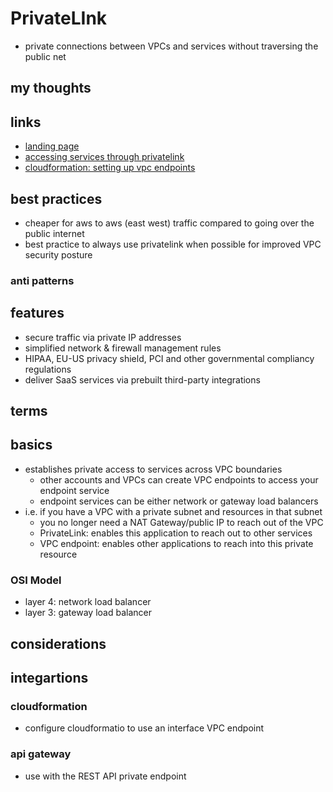 # PrivateLInk

- private connections between VPCs and services without traversing the public net

## my thoughts

## links

- [landing page](https://aws.amazon.com/privatelink/?did=ap_card&trk=ap_card)
- [accessing services through privatelink](https://docs.aws.amazon.com/vpc/latest/userguide/VPC_Introduction.html#what-is-privatelink)
- [cloudformation: setting up vpc endpoints](https://docs.aws.amazon.com/AWSCloudFormation/latest/UserGuide/cfn-vpce-bucketnames.html)

## best practices

- cheaper for aws to aws (east west) traffic compared to going over the public internet
- best practice to always use privatelink when possible for improved VPC security posture

### anti patterns

## features

- secure traffic via private IP addresses
- simplified network & firewall management rules
- HIPAA, EU-US privacy shield, PCI and other governmental compliancy regulations
- deliver SaaS services via prebuilt third-party integrations

## terms

## basics

- establishes private access to services across VPC boundaries
  - other accounts and VPCs can create VPC endpoints to access your endpoint service
  - endpoint services can be either network or gateway load balancers
- i.e. if you have a VPC with a private subnet and resources in that subnet
  - you no longer need a NAT Gateway/public IP to reach out of the VPC
  - PrivateLink: enables this application to reach out to other services
  - VPC endpoint: enables other applications to reach into this private resource

### OSI Model

- layer 4: network load balancer
- layer 3: gateway load balancer

## considerations

## integartions

### cloudformation

- configure cloudformatio to use an interface VPC endpoint

### api gateway

- use with the REST API private endpoint
